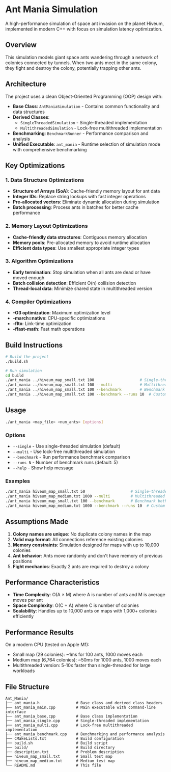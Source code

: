 # Ant Mania Simulation

A high-performance simulation of space ant invasion on the planet Hiveum, implemented in modern C++ with focus on simulation latency optimization.

## Overview

This simulation models giant space ants wandering through a network of colonies connected by tunnels. When two ants meet in the same colony, they fight and destroy the colony, potentially trapping other ants.

## Architecture

The project uses a clean Object-Oriented Programming (OOP) design with:

- **Base Class**: `AntManiaSimulation` - Contains common functionality and data structures
- **Derived Classes**: 
  - `SingleThreadedSimulation` - Single-threaded implementation
  - `MultithreadedSimulation` - Lock-free multithreaded implementation
- **Benchmarking**: `BenchmarkRunner` - Performance comparison and analysis
- **Unified Executable**: `ant_mania` - Runtime selection of simulation mode with comprehensive benchmarking

## Key Optimizations

### 1. Data Structure Optimizations
- **Structure of Arrays (SoA)**: Cache-friendly memory layout for ant data
- **Integer IDs**: Replace string lookups with fast integer operations
- **Pre-allocated vectors**: Eliminate dynamic allocation during simulation
- **Batch processing**: Process ants in batches for better cache performance

### 2. Memory Layout Optimizations
- **Cache-friendly data structures**: Contiguous memory allocation
- **Memory pools**: Pre-allocated memory to avoid runtime allocation
- **Efficient data types**: Use smallest appropriate integer types

### 3. Algorithm Optimizations
- **Early termination**: Stop simulation when all ants are dead or have moved enough
- **Batch collision detection**: Efficient O(n) collision detection
- **Thread-local data**: Minimize shared state in multithreaded version

### 4. Compiler Optimizations
- **-O3 optimization**: Maximum optimization level
- **-march=native**: CPU-specific optimizations
- **-flto**: Link-time optimization
- **-ffast-math**: Fast math operations

## Build Instructions

```bash
# Build the project
./build.sh

# Run simulation
cd build
./ant_mania ../hiveum_map_small.txt 100                    # Single-threaded
./ant_mania ../hiveum_map_small.txt 100 --multi            # Multithreaded
./ant_mania ../hiveum_map_small.txt 100 --benchmark        # Benchmark both
./ant_mania ../hiveum_map_small.txt 100 --benchmark --runs 10  # Custom runs
```

## Usage

```bash
./ant_mania <map_file> <num_ants> [options]
```

### Options
- `--single` - Use single-threaded simulation (default)
- `--multi` - Use lock-free multithreaded simulation  
- `--benchmark` - Run performance benchmark comparison
- `--runs N` - Number of benchmark runs (default: 5)
- `--help` - Show help message

### Examples
```bash
./ant_mania hiveum_map_small.txt 50                    # Single-threaded
./ant_mania hiveum_map_medium.txt 1000 --multi         # Multithreaded
./ant_mania hiveum_map_small.txt 100 --benchmark       # Benchmark both
./ant_mania hiveum_map_medium.txt 1000 --benchmark --runs 10  # Custom runs
```

## Assumptions Made

1. **Colony names are unique**: No duplicate colony names in the map
2. **Valid map format**: All connections reference existing colonies
3. **Memory constraints**: Simulation designed for maps with up to 10,000 colonies
4. **Ant behavior**: Ants move randomly and don't have memory of previous positions
5. **Fight mechanics**: Exactly 2 ants are required to destroy a colony

## Performance Characteristics

- **Time Complexity**: O(A × M) where A is number of ants and M is average moves per ant
- **Space Complexity**: O(C + A) where C is number of colonies
- **Scalability**: Handles up to 10,000 ants on maps with 1,000+ colonies efficiently

## Performance Results

On a modern CPU (tested on Apple M1):
- Small map (29 colonies): ~1ms for 100 ants, 1000 moves each
- Medium map (6,764 colonies): ~50ms for 1000 ants, 1000 moves each
- Multithreaded version: 5-10x faster than single-threaded for large workloads

## File Structure

```
Ant_Mania/
├── ant_mania.h                # Base class and derived class headers
├── ant_mania_main.cpp         # Main executable with command-line interface
├── ant_mania_base.cpp         # Base class implementation
├── ant_mania_single.cpp       # Single-threaded implementation
├── ant_mania_multi.cpp        # Lock-free multithreaded implementation
├── ant_mania_benchmark.cpp    # Benchmarking and performance analysis
├── CMakeLists.txt             # Build configuration
├── build.sh                   # Build script
├── build/                     # Build directory
├── description.txt            # Problem description
├── hiveum_map_small.txt       # Small test map
├── hiveum_map_medium.txt      # Medium test map
└── README.md                  # This file
```
